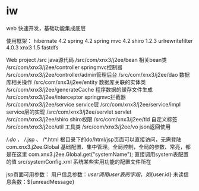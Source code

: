 # iw
web 快速开发，基础功能集成底层

使用框架：
hibernate 4.2
spring 4.2
spring mvc 4.2
shiro 1.2.3
urlrewritefilter 4.0.3
xnx3 1.5
fastdfs

Web project
/src								java源代码
/src/com/xnx3/j2ee/bean			相关bean类
/src/com/xnx3/j2ee/controller		springmvc控制器
/src/com/xnx3/j2ee/controller/admin管理后台
/src/com/xnx3/j2ee/dao			数据库相关操作
/src/com/xnx3/j2ee/entity			数据库关联的实体类
/src/com/xnx3/j2ee/generateCache	程序数据的缓存文件生成
/src/com/xnx3/j2ee/interceptor		springmvc拦截器
/src/com/xnx3/j2ee/service			service层
/src/com/xnx3/j2ee/service/impl		service层的实现
/src/com/xnx3/j2ee/servlet			servlet
/src/com/xnx3/j2ee/shiro			shiro权限
/src/com/xnx3/j2ee/tld				自定义标签
/src/com/xnx3/j2ee/util			工具类
/src/com/xnx3/j2ee/vo				json返回使用

/*.do 、 /*.jsp 、 /*.html  根目录下的do/html/jsp页面可以直接访问，无需登陆
com.xnx3.j2ee.Global						基础配置、集中管理。全局控制，全局的参数、常亮，都是在这里
com.xnx3.j2ee.Global.get("systemName");	直接调用system表配置的值
src/systemConfig.xml						系统某些实用功能的配置文件所在

jsp页面可用参数：
	用户信息参数：${user} 调用user表的字段，如${user.id}
	未读信息条数：${unreadMessage}